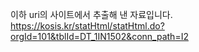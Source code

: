 이하 uri의 사이트에서 추출해 낸 자료입니다.
https://kosis.kr/statHtml/statHtml.do?orgId=101&tblId=DT_1IN1502&conn_path=I2
